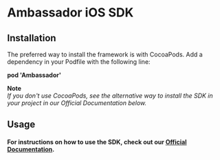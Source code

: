 # Ambassador iOS SDK

## Installation
The preferred way to install the framework is with CocoaPods.  Add a dependency in your Podfile with the following line:
  
<b> pod 'Ambassador'</b>

<b> Note </b> </br>
<i> If you don't use CocoaPods, see the alternative way to install the SDK in your project in our Official Documentation below. </i>

## Usage

#### For instructions on how to use the SDK, check out our <a href="https://docs.getambassador.com/v2.0.0/page/ios-sdk">Official Documentation</a>.
